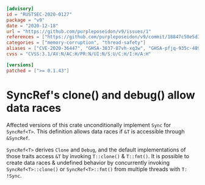 ```toml
[advisory]
id = "RUSTSEC-2020-0127"
package = "v9"
date = "2020-12-18"
url = "https://github.com/purpleposeidon/v9/issues/1"
references = ["https://github.com/purpleposeidon/v9/commit/18847c50e5d36561cc91c996c3539ddb1eacf6c7"]
categories = ["memory-corruption", "thread-safety"]
aliases = ["CVE-2020-36447", "GHSA-3837-87vh-xq3w", "GHSA-pfjq-935c-4895"]
cvss = "CVSS:3.1/AV:N/AC:H/PR:N/UI:N/S:U/C:H/I:H/A:H"

[versions]
patched = [">= 0.1.43"]
```

# SyncRef's clone() and debug() allow data races

Affected versions of this crate unconditionally implement `Sync` for `SyncRef<T>`.
This definition allows data races if `&T` is accessible through `&SyncRef`.

`SyncRef<T>` derives `Clone` and `Debug`, and the default implementations of those traits access `&T` by invoking `T::clone()` & `T::fmt()`. It is possible to create data races & undefined behavior by concurrently invoking `SyncRef<T>::clone()` or `SyncRef<T>::fmt()` from multiple threads with `T: !Sync`.
